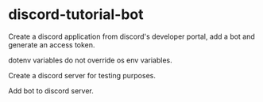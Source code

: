 # discord-tutorial-bot

Create a discord application from discord's developer portal, add a bot and generate an access token.

dotenv variables do not override os env variables.

Create a discord server for testing purposes.

Add bot to discord server.
